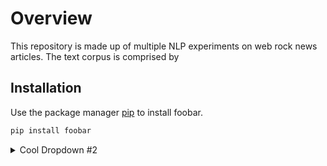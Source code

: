 # Overview
This repository is made up of multiple NLP experiments on web rock news articles. The text corpus is comprised by 

## Installation

Use the package manager [pip](https://pip.pypa.io/en/stable/) to install foobar.

```bash
pip install foobar
```

</details>

<details><summary>Cool Dropdown #2</summary>

More cool text hiding in my dropdown

# Topic Modeling of BBC News Articles
This project is a Capstone Project done as part of Unsupervised Machine Learning. A set of 2225 BBC News Articles are analysed to identify the underlying themes and topics within them.

<details>
<summary>Table of Contents</summary>

1. [About the Project](#about-the-project)
2. [Data Reading and Description](#data-reading-and-description)
3. [Data Pre-Processing](#data-pre-processing)
4. [Model Implementation](#model-implementation)
    + [LDA Model](#1-lda-model)
    + [LSA Model](#2-lsa-model)
5. [Model Evaluation](#model-evaluation)
6. [Results](#results)
7. [Conlusion](#conclusion)
8. [Challenges Faced](#challenges-faced)
9. [Libraries Used](#libraries-used)
10. [Contact](#contact)
</details>

## About The Project

Topic modelling is a widely used technique in natural language processing that helps to extract latent topics from a large collection of documents. In the context of News Articles, it categorises these documents into various categories of requirement, which is very helpful for organisations to manage their content and for the readers as well, to easily find articles of interest.

It can also help in content summarisation by breaking down the lengthy articles into keywords and themes to briefly summarise the content in a concise manner, without loss of information.

This Project focuses on the former application, to determine the underlying topics within the corpus of News Articles. The original category of each article is provided as an input for evaluation of the topic modeling algorithm. It should be noted that these original categories are not considered as an input for modeling and is in no way influences the algorithm metholody.
<div align = "right">    
  <a href="#topic-modeling-of-bbc-news-articles">(back to top)</a>
</div>
